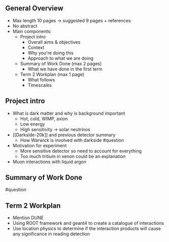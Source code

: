 ## General Overview
- Max length 10 pages → suggested 9 pages + references
- No abstract
- Main components:
	- Project intro
		- Overall aims & objectives
		- Context
		- Why you're doing this
		- Approach to what we are doing
	- Summary of Work Done (max 2 pages)
		- What we have done in the first term
	- Term 2 Workplan (max 1 page)
		- What follows
		- Timescales


## Project intro
- What is dark matter and why is background important
	- Hot, cold, WIMP, axion
	- Low energy
	- High sensitivity → solar neutrinos
- [[Darkside-20k]] and previous detector summary
	- How Warwick is involved with darkside #question 
- Motivation for experiment
	- More sensitive detector so need to account for everything
	- Too much tritium in xenon could be an explanation
- Muon interactions with liquid argon

## Summary of Work Done
#question 

## Term 2 Workplan
- Mention DUNE
- Using ROOT framework and geant4 to create a catalogue of interactions
- Use location physics to determine if the interaction products will cause any significance in reading detection